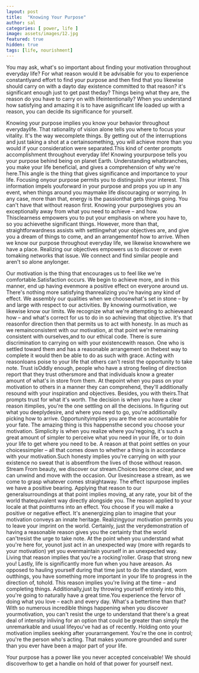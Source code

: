 ```yaml
---
layout: post
title:  "Knowing Your Purpose"
author: sal
categories: [ power, life ]
image: assets/images/12.jpg
featured: true
hidden: true
tags: [life, nourishment]
---
```


<p>You may ask, what's so important about finding your motivation throughout everyday life? For what reason would it be advisable for you to experience constantlyand effort to find your purpose and then find that you likewise should carry on with a dayto day existence committed to that reason? it's significant enough just to get past theday? Things being what they are, the reason do you have to carry on with lifeintentionally? When you understand how satisfying and amazing it is to have asignificant life loaded up with a reason, you can decide its significance for yourself.</p>

<p>Knowing your purpose implies you know your behavior throughout everydaylife. That rationality of vision alone tells you where to focus your vitality. It's the way wecomplete things. By getting out of the interruptions and just taking a shot at a certainsomething, you will achieve more than you would if your consideration were separated.This kind of center prompts accomplishment throughout everyday life! Knowing yourpurpose tells you your purpose behind being on planet Earth. Understanding whatbranches, you make your life beneficial, and gives a comprehension of why we're here.This angle is the thing that gives significance and importance to your life. Focusing onyour purpose permits you to distinguish your interest. This information impels youforward in your purpose and props you up in any event, when things around you maymake life discouraging or worrying. In any case, more than that, energy is the passionthat gets things going. You can't have that without reason first. Knowing your purposegives you an exceptionally away from what you need to achieve – and how. Thisclearness empowers you to put your emphasis on where you have to, so you achievethe significant things. However, more than that, straightforwardness assists with settlingwhat your objectives are, and give you a dream of things to come, and an arrangementof how to arrive. When we know our purpose throughout everyday life, we likewise knowwhere we have a place. Realizing our objectives empowers us to discover or even tomaking networks that issue. We connect and find similar people and aren't so alone anylonger.</p>

<p>Our motivation is the thing that encourages us to feel like we're comfortable.Satisfaction occurs. We begin to achieve more, and in this manner, end up having evenmore a positive effect on everyone around us. There's nothing more satisfying thanrealizing you're having any kind of effect. We assembly our qualities when we choosewhat's set in stone – by and large with respect to our activities. By knowing ourmotivation, we likewise know our limits. We recognize what we're attempting to achieveand how – and what's correct for us to do in so achieving that objective. It's that reasonfor direction then that permits us to act with honesty. In as much as we remainconsistent with our motivation, at that point we're remaining consistent with ourselves,and to our ethical code. There is sure discrimination to carrying on with your existencewith reason. One who is settled toward them and has a reasonable arrangement on thebest way to complete it would then be able to do as such with grace. Acting with reasonloans poise to your life that others can't resist the opportunity to take note. Trust isOddly enough, people who have a strong feeling of direction report that they trust othersmore and that individuals know a greater amount of what's in store from them. At thepoint when you pass on your motivation to others in a manner they can comprehend,
they'll additionally resound with your inspiration and objectives. Besides, you with theirs.That prompts trust for what it's worth. The decision is when you have a clear reason itimplies, you're the one settling on all the decisions. In figuring out what you deeplydesire, and where you need to go, you're additionally picking how to arrive. Opportunityimplies you are the one accountable for your fate. The amazing thing is this happensthe second you choose your motivation. Simplicity is when you realize where you'regoing, it's such a great amount of simpler to perceive what you need in your life, or to doin your life to get where you need to be. A reason at that point settles on your choicessimpler – all that comes down to whether a thing is in accordance with your motivation.Such honesty implies you're carrying on with your existence no sweat that is absentfrom the lives of those without reason. Stream From beauty, we discover our stream.Choices become clear, and we can unwind and move with the occasion. Our livesincrease a stream, as we come to grasp whatever comes straightaway. The effect ispurpose implies we have a positive bearing. Applying that reason to our generalsurroundings at that point implies moving, at any rate, your bit of the world thatequivalent way directly alongside you. The reason applied to your locale at that pointturns into an effect. You choose if you will make a positive or negative effect. It's anenergizing plan to imagine that your motivation conveys an innate heritage. Realizingyour motivation permits you to leave your imprint on the world. Certainly, just the verydemonstration of having a reasonable reason gives you the certainty that the world can'tresist the urge to take note. At the point when you understand what you're here for, younot just act in an unexpected way (more with regards to your motivation) yet you evenmaintain yourself in an unexpected way. Living that reason implies that you're a rocking'roller. Grasp that strong new you! Lastly, life is significantly more fun when you have areason. As opposed to hauling yourself during that time just to do the standard, worn outthings, you have something more important in your life to progress in the direction of, tohold. This reason implies you're living at the time – and completing things. Additionally,just by throwing yourself entirely into this, you're going to naturally have a great time.You experience the fervor of doing what you love – each and every day. What's a bettertime than that? With so numerous incredible things happening when you discover yourmotivation, you can't resist the urge to understand that there's a great deal of intensity inliving for an option that could be greater than simply the unremarkable and usual lifeyou've had as of recently. Holding onto your motivation implies seeking after yourarrangement. You're the one in control; you're the person who's acting. That makes youmore grounded and surer than you ever have been a major part of your life.</p>
<p>Your purpose has a power like you never accepted conceivable! We should discoverhow to get a handle on hold of that power for yourself next.</p>